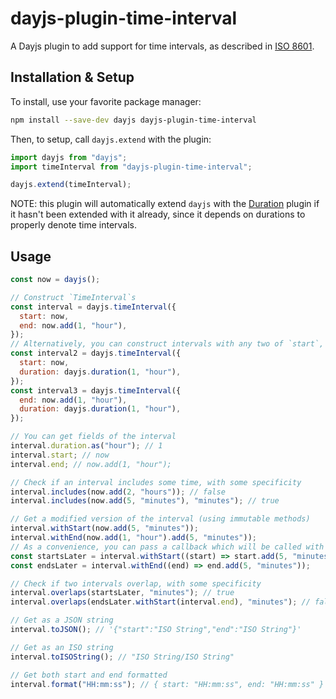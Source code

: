 # dayjs-plugin-time-interval

A Dayjs plugin to add support for time intervals, as described in [ISO 8601](https://en.wikipedia.org/wiki/ISO_8601#Time_intervals).

## Installation & Setup

To install, use your favorite package manager:

```bash
npm install --save-dev dayjs dayjs-plugin-time-interval
```

Then, to setup, call `dayjs.extend` with the plugin:

```js
import dayjs from "dayjs";
import timeInterval from "dayjs-plugin-time-interval";

dayjs.extend(timeInterval);
```

NOTE: this plugin will automatically extend `dayjs` with the [Duration](https://day.js.org/docs/en/plugin/duration) plugin if it hasn't been extended with it already, since it depends on durations to properly denote time intervals.

## Usage

```js
const now = dayjs();

// Construct `TimeInterval`s
const interval = dayjs.timeInterval({
  start: now,
  end: now.add(1, "hour"),
});
// Alternatively, you can construct intervals with any two of `start`, `end`, and `duration`
const interval2 = dayjs.timeInterval({
  start: now,
  duration: dayjs.duration(1, "hour"),
});
const interval3 = dayjs.timeInterval({
  end: now.add(1, "hour"),
  duration: dayjs.duration(1, "hour"),
});

// You can get fields of the interval
interval.duration.as("hour"); // 1
interval.start; // now
interval.end; // now.add(1, "hour");

// Check if an interval includes some time, with some specificity
interval.includes(now.add(2, "hours")); // false
interval.includes(now.add(5, "minutes"), "minutes"); // true

// Get a modified version of the interval (using immutable methods)
interval.withStart(now.add(5, "minutes"));
interval.withEnd(now.add(1, "hour").add(5, "minutes"));
// As a convenience, you can pass a callback which will be called with the interval's start or end
const startsLater = interval.withStart((start) => start.add(5, "minutes"));
const endsLater = interval.withEnd((end) => end.add(5, "minutes"));

// Check if two intervals overlap, with some specificity
interval.overlaps(startsLater, "minutes"); // true
interval.overlaps(endsLater.withStart(interval.end), "minutes"); // false

// Get as a JSON string
interval.toJSON(); // '{"start":"ISO String","end":"ISO String"}'

// Get as an ISO string
interval.toISOString(); // "ISO String/ISO String"

// Get both start and end formatted
interval.format("HH:mm:ss"); // { start: "HH:mm:ss", end: "HH:mm:ss" }
```
